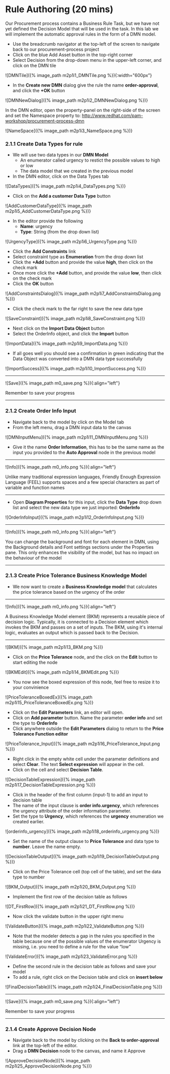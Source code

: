 # Rule Authoring (20 mins)

Our Procurement process contains a Business Rule Task, but we have not yet defined the Decision Model that will be used in the task. In this lab we will implement the automatic approval rules in the form of a DMN model.

- Use the breadcrumb navigator at the top-left of the screen to navigate back to our procurement-process project
- Click on the blue Add Asset button in the top-right corner
- Select Decision from the drop-down menu in the upper-left corner, and click on the DMN tile

![DMNTile]({% image_path m2p1i1_DMNTile.png %}){:width="600px”}

- In the **Create new DMN** dialog give the rule the name **order-approval**, and click the **+OK** button

![DMNNewDialog]({% image_path m2p1i2_DMNNewDialog.png %})}

In the DMN editor, open the property-panel on the right-side of the screen and set the Namespace property to: http://www.redhat.com/pam-workshop/procurement-process-dmn

![NameSpace]({% image_path m2p1i3_NameSpace.png %})}

### 2.1.1 Create Data Types for rule

- We will use two data types in our **DMN Model** 
    - An enumerator called urgency to restict the possible values to high or low
    - The data model that we created in the previous model
- In the DMN editor, click on the Data Types tab

![DataTypes]({% image_path m2p1i4_DataTypes.png %})}

- Click on the **Add a customer Data Type** button

![AddCustomerDataType]({% image_path m2p1i5_AddCustomerDataType.png %})}

- In the editor provide the following
    - **Name**: urgency
    - **Type**: String (from the drop down list)
    
![UrgencyType]({% image_path m2p1i6_UrgencyType.png %})}

- Click the **Add Constraints** link
- Select constraint type as **Enumeration** from the drop down list
- Click the **+Add** button and provide the value **high**, then click on the check mark
- Once more click the **+Add** button, and provide the value **low**, then click on the check mark 
- Click the **OK** button

![AddConstraintsDialog]({% image_path m2p1i7_AddConstraintsDialog.png %})}

- Click the check mark to the far right to save the new data type

![SaveConstraint]({% image_path m2p1i8_SaveConstraint.png %})}

- Next click on the **Import Data Object** button
- Select the OrderInfo object, and click the **Import** button

![ImportData]({% image_path m2p1i9_ImportData.png %})}

- If all goes well you should see a confirmation in green indicating that the Data Object was converted into a DMN data type successfully

![ImportSuccess]({% image_path m2p1i10_ImportSuccess.png %})}


---
![Save]({% image_path m0_save.png %}){:align="left"} 

Remember to save your progress 

---

### 2.1.2 Create Order Info Input

- Navigate back to the model by click on the Model tab
- From the left menu, drag a DMN input data to the canvas

![DMNInputMenu]({% image_path m2p1i11_DMNInputMenu.png %})}

- Give it the name **Order Information**, this has to be the same name as the input you provided to the **Auto Approval** node in the previous model


---
![Info]({% image_path m0_info.png %}){:align="left"} 

Unlike many traditional expression languages, Friendly Enough Expression Language (FEEL) supports spaces and a few special characters as part of variable and function names

---

- Open **Diagram Properties** for this input, click the **Data Type** drop down list and select the new data type we just imported: **OrderInfo**

![OrderInfoInput]({% image_path m2p1i12_OrderInfoInput.png %})}


---
![Info]({% image_path m0_info.png %}){:align="left"} 

You can change the background and font for each element in DMN, using the Background details and Font settings sections under the Properties pane. This only enhances the visibility of the model, but has no impact on the behaviour of the model

---

### 2.1.3 Create Price Tolerance Business Knowledge Model

- We now want to create a **Business Knowledge model** that calculates the price tolerance based on the urgency of the order


---
![Info]({% image_path m0_info.png %}){:align="left"} 

A Business Knowledge Model element (BKM) represents a reusable piece of decision logic. Typically, it is connected to a Decision element which invokes the BKM and passes on a set of inputs. The BKM, using it's internal logic, evaluates an output which is passed back to the Decision.

---

![BKM]({% image_path m2p1i13_BKM.png %})}

- Click on the **Price Tolerance** node, and the click on the **Edit** button to start editing the node

![BKMEdit]({% image_path m2p1i14_BKMEdit.png %})}

- You now see the boxed expression of this node, feel free to resize it to your convinience

![PriceToleranceBoxedEx]({% image_path m2p1i15_PriceToleranceBoxedEx.png %})}

- Click on the **Edit Parameters** link, an editor will open. 
- Click on **Add parameter** button. Name the parameter **order info**  and set the type to **OrderInfo**
- Click anywhere outside the **Edit Parameters** dialog to return to the **Price Tolerance Function editor**

![PriceTolerance_Input]({% image_path m2p1i16_PriceTolerance_Input.png %})}

- Right click in the empty white cell under the parameter definitions and select **Clear**. The text **Select expression** will appear in the cell.
- Click on the cell and select **Decision Table**.

![DecisionTableExpression]({% image_path m2p1i17_DecisionTableExpression.png %})}

- Click in the header of the first column (input-1) to add an input to decision table
- The name of the input clause is **order info.urgency**, which references the urgency attribute of the order information parameter. 
- Set the type to **Urgency**, which references the **urgency** enumeration we created earlier.

![orderinfo_urgency]({% image_path m2p1i18_orderinfo_urgency.png %})}

- Set the name of the output clause to **Price Tolerance** and data type to **number**. Leave the name empty.

![DecisionTableOutput]({% image_path m2p1i19_DecisionTableOutput.png %})}

- Click on the Price Tolerance cell (top cell of the table), and set the data type to number

![BKM_Output]({% image_path m2p1i20_BKM_Output.png %})}

- Implement the first row of the decision table as follows

![DT_FirstRow]({% image_path m2p1i21_DT_FirstRow.png %})}

- Now click the validate button in the upper right menu

![ValidateButton]({% image_path m2p1i22_ValidateButton.png %})}

- Note that the modeler detects a gap in the rules you specified in the table because one of the possible values of the enumerator Urgency is missing, i.e. you need to define a rule for the value “low”

![ValidateError]({% image_path m2p1i23_ValidateError.png %})}

- Define the second rule in the decision table as follows and save your model
- To add a rule, right click on the Decision table and click on **insert below**


![FinalDecisionTable]({% image_path m2p1i24_FinalDecisionTable.png %})}


---
![Save]({% image_path m0_save.png %}){:align="left"} 

Remember to save your progress 

---

### 2.1.4 Create Approve Decision Node

- Navigate back to the model by clicking on the **Back to order-approval** link at the top-left of the editor.
- Drag a **DMN Decision** node to the canvas, and name it Approve

![ApproveDecisionNode]({% image_path m2p1i25_ApproveDecisionNode.png %})}
